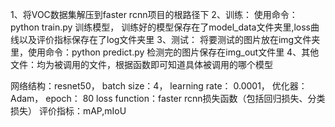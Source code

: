 1、将VOC数据集解压到faster rcnn项目的根路径下
2、训练：  使用命令： python train.py 训练模型， 训练好的模型保存在了model_data文件夹里,loss曲线以及评价指标保存在了log文件夹里
3、测试：  将要测试的图片放在img文件夹里，使用命令：python predict.py  检测完的图片保存在img_out文件里
4、其他文件：均为被调用的文件，根据函数即可知道具体被调用的哪个模型


网络结构：resnet50， batch size：4，  learning rate： 0.0001， 优化器：Adam，   epoch： 80
loss function：faster rcnn损失函数（包括回归损失、分类损失）
评价指标：mAP,mIoU